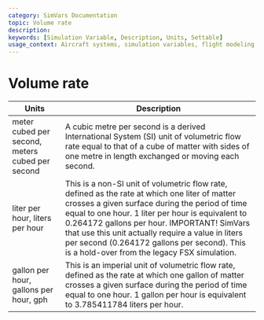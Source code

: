```yaml
---
category: SimVars Documentation
topic: Volume rate
description: 
keywords: [Simulation Variable, Description, Units, Settable]
usage_context: Aircraft systems, simulation variables, flight modeling
---
```


# Volume rate

| Units | Description |
| --- | --- |
| meter cubed per second, meters cubed per second | A cubic metre per second is a derived International System (SI) unit of volumetric flow rate equal to that of a cube of matter with sides of one metre in length exchanged or moving each second. |
| liter per hour, liters per hour | This is a non-SI unit of volumetric flow rate, defined as the rate at which one liter of matter crosses a given surface during the period of time equal to one hour. 1 liter per hour is equivalent to 0.264172 gallons per hour. IMPORTANT! SimVars that use this unit actually require a value in liters per second (0.264172 gallons per second). This is a hold-over from the legacy FSX simulation. |
| gallon per hour, gallons per hour, gph | This is an imperial unit of volumetric flow rate, defined as the rate at which one gallon of matter crosses a given surface during the period of time equal to one hour. 1 gallon per hour is equivalent to 3.785411784 liters per hour. |